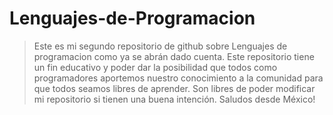 # Lenguajes-de-Programacion
> Este es mi segundo repositorio de github sobre Lenguajes de programacion como ya se abrán dado cuenta. Este repositorio tiene un fin educativo y poder dar la posibilidad que todos como programadores aportemos nuestro conocimiento a la comunidad para que todos seamos libres de aprender. Son libres de poder modificar mi repositorio si tienen una buena intención. Saludos desde México!
